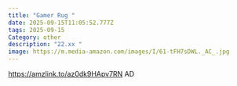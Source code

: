 ```yaml
---
title: "Gamer Rug "
date: 2025-09-15T11:05:52.777Z
tags: 2025-09-15
Category: other
description: "22.xx "
image: https://m.media-amazon.com/images/I/61-tFH7sDWL._AC_.jpg
---
```

https://amzlink.to/az0dk9HApv7RN
AD